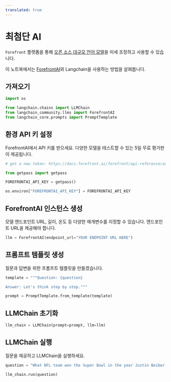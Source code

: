 ```yaml
---
translated: true
---
```


# 최첨단 AI

`Forefront` 플랫폼을 통해 [오픈 소스 대규모 언어 모델](https://docs.forefront.ai/forefront/master/models)을 미세 조정하고 사용할 수 있습니다.

이 노트북에서는 [ForefrontAI](https://www.forefront.ai/)와 Langchain을 사용하는 방법을 살펴봅니다.

## 가져오기

```python
import os

from langchain.chains import LLMChain
from langchain_community.llms import ForefrontAI
from langchain_core.prompts import PromptTemplate
```

## 환경 API 키 설정

ForefrontAI에서 API 키를 받으세요. 다양한 모델을 테스트할 수 있는 5일 무료 평가판이 제공됩니다.

```python
# get a new token: https://docs.forefront.ai/forefront/api-reference/authentication

from getpass import getpass

FOREFRONTAI_API_KEY = getpass()
```

```python
os.environ["FOREFRONTAI_API_KEY"] = FOREFRONTAI_API_KEY
```

## ForefrontAI 인스턴스 생성

모델 엔드포인트 URL, 길이, 온도 등 다양한 매개변수를 지정할 수 있습니다. 엔드포인트 URL을 제공해야 합니다.

```python
llm = ForefrontAI(endpoint_url="YOUR ENDPOINT URL HERE")
```

## 프롬프트 템플릿 생성

질문과 답변을 위한 프롬프트 템플릿을 만들겠습니다.

```python
template = """Question: {question}

Answer: Let's think step by step."""

prompt = PromptTemplate.from_template(template)
```

## LLMChain 초기화

```python
llm_chain = LLMChain(prompt=prompt, llm=llm)
```

## LLMChain 실행

질문을 제공하고 LLMChain을 실행하세요.

```python
question = "What NFL team won the Super Bowl in the year Justin Beiber was born?"

llm_chain.run(question)
```
